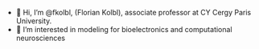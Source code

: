 - 👋 Hi, I’m @fkolbl, (Florian Kolbl), associate professor at CY Cergy Paris University.
- 👀 I’m interested in modeling for bioelectronics and computational neurosciences

<!---
fkolbl/fkolbl is a ✨ special ✨ repository because its `README.md` (this file) appears on your GitHub profile.
You can click the Preview link to take a look at your changes.
--->
